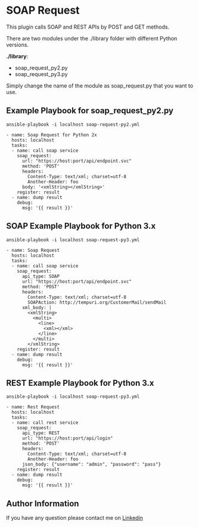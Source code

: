 SOAP Request
=========

This plugin calls SOAP and REST APIs by POST and GET methods. 

There are two modules under the ./library folder with different Python versions.

**./library**:
- soap_request_py2.py
- soap_request_py3.py

Simply change the name of the module as soap_request.py that you want to use.


Example Playbook for soap_request_py2.py
----------------

`ansible-playbook -i localhost soap-request-py2.yml`


    - name: Soap Request for Python 2x
      hosts: localhost
      tasks:
      - name: call soap service
        soap_request:
          url: "https://host:port/api/endpoint.svc"
          method: 'POST'
          headers:
            Content-Type: text/xml; charset=utf-8
            Another-Header: foo
          body: '<xmlString></xmlString>'
        register: result
      - name: dump result
        debug:
          msg: '{{ result }}'
          
          
SOAP Example Playbook for Python 3.x
----------------

`ansible-playbook -i localhost soap-request-py3.yml`


    - name: Soap Request
      hosts: localhost
      tasks:
      - name: call soap service
        soap_request:
          api_type: SOAP
          url: "https://host:port/api/endpoint.svc"
          method: 'POST'
          headers:
            Content-Type: text/xml; charset=utf-8
            SOAPAction: http://tempuri.org/CustomerMail/sendMail
          xml_body: | 
            <xmlString>
              <multi>
                <line>
                  <xml></xml>
                </line>
              </multi>
            </xmlString>
        register: result
      - name: dump result
        debug:
          msg: '{{ result }}'


REST Example Playbook for Python 3.x
----------------

`ansible-playbook -i localhost soap-request-py3.yml`


    - name: Rest Request
      hosts: localhost
      tasks:
      - name: call rest service
        soap_request:
          api_type: REST
          url: "https://host:port/api/login"
          method: 'POST'
          headers:
            Content-Type: text/xml; charset=utf-8
            Another-Header: foo
          json_body: {"username": "admin", "password": "pass"}
        register: result
      - name: dump result
        debug:
          msg: '{{ result }}'

Author Information
------------------

If you have any question please contact me on [Linkedin](https://www.linkedin.com/in/alcnsahin/)

